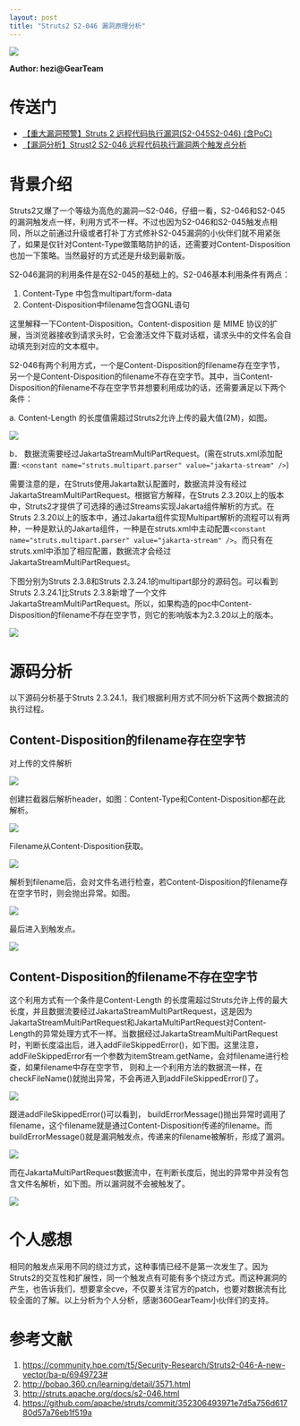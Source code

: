 ```yaml
---
layout: post
title: "Struts2 S2-046 漏洞原理分析"
---
```


![][1]

**Author: hezi@GearTeam**

# 传送门

* [【重大漏洞预警】Struts 2 远程代码执行漏洞(S2-045S2-046) (含PoC)](http://bobao.360.cn/learning/detail/3571.html)
* [【漏洞分析】Strust2 S2-046 远程代码执行漏洞两个触发点分析](http://bobao.360.cn/learning/detail/3639.html)

<!-- more -->

# 背景介绍

Struts2又爆了一个等级为高危的漏洞—S2-046，仔细一看，S2-046和S2-045的漏洞触发点一样，利用方式不一样。不过也因为S2-046和S2-045触发点相同，所以之前通过升级或者打补丁方式修补S2-045漏洞的小伙伴们就不用紧张了，如果是仅针对Content-Type做策略防护的话，还需要对Content-Disposition也加一下策略。当然最好的方式还是升级到最新版。

S2-046漏洞的利用条件是在S2-045的基础上的。S2-046基本利用条件有两点：

1. Content-Type 中包含multipart/form-data
2. Content-Disposition中filename包含OGNL语句

这里解释一下Content-Disposition。Content-disposition 是 MIME 协议的扩展，当浏览器接收到请求头时，它会激活文件下载对话框，请求头中的文件名会自动填充到对应的文本框中。

S2-046有两个利用方式，一个是Content-Disposition的filename存在空字节，另一个是Content-Disposition的filename不存在空字节。其中，当Content-Disposition的filename不存在空字节并想要利用成功的话，还需要满足以下两个条件：

a. Content-Length 的长度值需超过Struts2允许上传的最大值(2M)，如图。

![][2]

b． 数据流需要经过JakartaStreamMultiPartRequest。(需在struts.xml添加配置: `<constant name="struts.multipart.parser" value="jakarta-stream" />`)

需要注意的是，在Struts使用Jakarta默认配置时，数据流并没有经过JakartaStreamMultiPartRequest。根据官方解释，在Struts 2.3.20以上的版本中，Struts2才提供了可选择的通过Streams实现Jakarta组件解析的方式。在Struts 2.3.20以上的版本中，通过Jakarta组件实现Multipart解析的流程可以有两种，一种是默认的Jakarta组件，一种是在struts.xml中主动配置`<constant name="struts.multipart.parser" value="jakarta-stream" />`。而只有在struts.xml中添加了相应配置，数据流才会经过JakartaStreamMultiPartRequest。

下图分别为Struts 2.3.8和Struts 2.3.24.1的multipart部分的源码包。可以看到Struts 2.3.24.1比Struts 2.3.8新增了一个文件JakartaStreamMultiPartRequest。所以，如果构造的poc中Content-Disposition的filename不存在空字节，则它的影响版本为2.3.20以上的版本。

![][3]

# 源码分析

以下源码分析基于Struts 2.3.24.1，我们根据利用方式不同分析下这两个数据流的执行过程。

## Content-Disposition的filename存在空字节

对上传的文件解析

![][4]

创建拦截器后解析header，如图：Content-Type和Content-Disposition都在此解析。

![][5]

Filename从Content-Disposition获取。

![][6]

解析到filename后，会对文件名进行检查，若Content-Disposition的filename存在空字节时，则会抛出异常。如图。

![][7]

最后进入到触发点。

![][8]

## Content-Disposition的filename不存在空字节

这个利用方式有一个条件是Content-Length 的长度需超过Struts允许上传的最大长度，并且数据流要经过JakartaStreamMultiPartRequest，这是因为JakartaStreamMultiPartRequest和JakartaMultiPartRequest对Content-Length的异常处理方式不一样。当数据经过JakartaStreamMultiPartRequest时，判断长度溢出后，进入addFileSkippedError()，如下图。这里注意，addFileSkippedError有一个参数为itemStream.getName，会对filename进行检查，如果filename中存在空字节， 则和上一个利用方法的数据流一样，在checkFileName()就抛出异常，不会再进入到addFileSkippedError()了。

![][9]

跟进addFileSkippedError()可以看到， buildErrorMessage()抛出异常时调用了filename，这个filename就是通过Content-Disposition传递的filename。而buildErrorMessage()就是漏洞触发点，传递来的filename被解析，形成了漏洞。

![][10]

而在JakartaMultiPartRequest数据流中，在判断长度后，抛出的异常中并没有包含文件名解析，如下图。所以漏洞就不会被触发了。

![][11]

# 个人感想

相同的触发点采用不同的绕过方式，这种事情已经不是第一次发生了。因为Struts2的交互性和扩展性，同一个触发点有可能有多个绕过方式。而这种漏洞的产生，也告诉我们，想要拿全cve，不仅要关注官方的patch，也要对数据流有比较全面的了解。以上分析为个人分析，感谢360GearTeam小伙伴们的支持。

# 参考文献

1. <https://community.hpe.com/t5/Security-Research/Struts2-046-A-new-vector/ba-p/6949723#>
2. <http://bobao.360.cn/learning/detail/3571.html>
3. <http://struts.apache.org/docs/s2-046.html>
4. <https://github.com/apache/struts/commit/352306493971e7d5a756d61780d57a76eb1f519a>

[1]: https://p0.ssl.qhimg.com/t015e03143e49da28a1.jpg
[2]: https://p0.ssl.qhimg.com/t01a42648543d49a21b.png
[3]: https://p0.ssl.qhimg.com/t01068cf13ea31af7a0.png
[4]: https://p0.ssl.qhimg.com/t01c3997faa33e2243f.png
[5]: https://p1.ssl.qhimg.com/t01e0562667da336973.png
[6]: https://p3.ssl.qhimg.com/t01545c8e317a0d2d8b.png
[7]: https://p0.ssl.qhimg.com/t01db196e938d202f79.png
[8]: https://p0.ssl.qhimg.com/t0161822dcc1a05878f.png
[9]: https://p3.ssl.qhimg.com/t015c49f7f9a9829e60.png
[10]: https://p2.ssl.qhimg.com/t01db8fddc7da00c282.png
[11]: https://p4.ssl.qhimg.com/t01bc776d091c2b4f23.png
